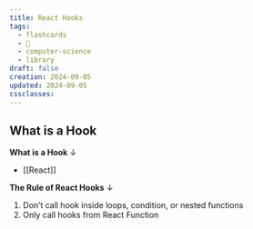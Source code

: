```yaml
---
title: React Hooks
tags:
  - flashcards
  - 🌱
  - computer-science
  - library
draft: false
creation: 2024-09-05
updated: 2024-09-05
cssclasses: 
---
```

## What is a Hook

**What is a Hook**
↓
- [[React]]
<!--SR:!2024-12-13,4,270-->

**The Rule of React Hooks**
↓
1. Don’t call hook inside loops, condition, or nested functions
2. Only call hooks from React Function
<!--SR:!2024-12-13,4,270-->

